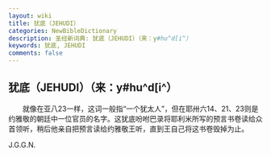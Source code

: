 ```yaml
---
layout: wiki
title: 犹底（JEHUDI）
categories: NewBibleDictionary
description: 圣经新词典: 犹底（JEHUDI）（来：y#hu^d[i^）
keywords: 犹底, JEHUDI
comments: false
---
```


## 犹底（JEHUDI）（来：y#hu^d[i^）

　　就像在亚八23一样，这词一般指“一个犹太人”，但在耶卅六14、21、23则是约雅敬的朝廷中一位官员的名字。这犹底吩咐巴录将耶利米所写的预言书卷读给众首领听，稍后他亲自把预言读给约雅敬王听，直到王自己将这书卷毁掉为止。

J.G.G.N.






